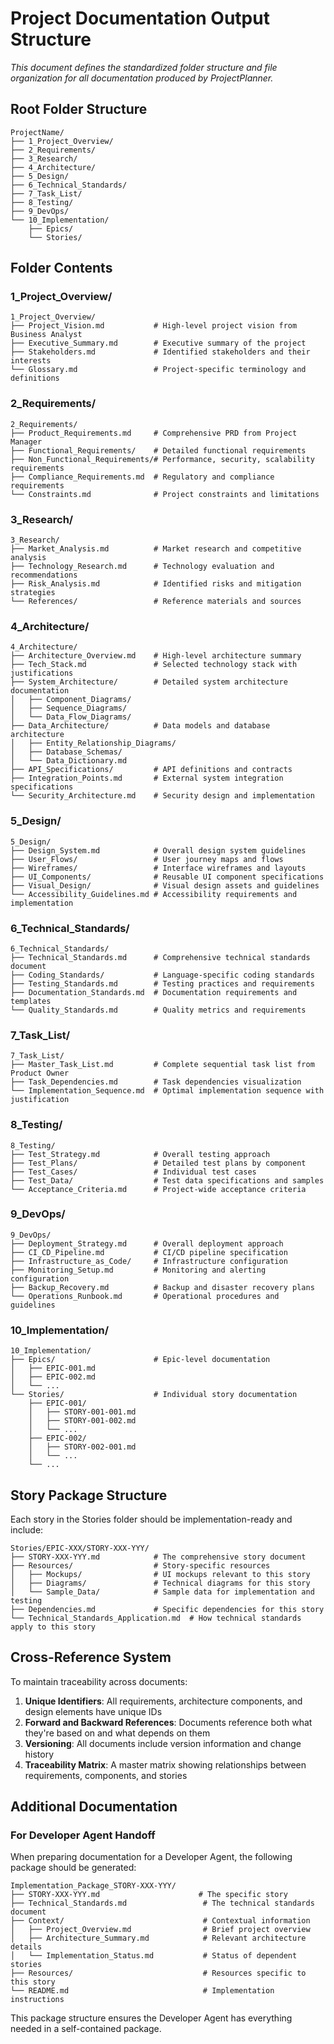 # Project Documentation Output Structure

*This document defines the standardized folder structure and file organization for all documentation produced by ProjectPlanner.*

## Root Folder Structure

```
ProjectName/
├── 1_Project_Overview/
├── 2_Requirements/
├── 3_Research/
├── 4_Architecture/
├── 5_Design/
├── 6_Technical_Standards/
├── 7_Task_List/
├── 8_Testing/
├── 9_DevOps/
└── 10_Implementation/
    ├── Epics/
    └── Stories/
```

## Folder Contents

### 1_Project_Overview/
```
1_Project_Overview/
├── Project_Vision.md           # High-level project vision from Business Analyst
├── Executive_Summary.md        # Executive summary of the project
├── Stakeholders.md             # Identified stakeholders and their interests
└── Glossary.md                 # Project-specific terminology and definitions
```

### 2_Requirements/
```
2_Requirements/
├── Product_Requirements.md     # Comprehensive PRD from Project Manager
├── Functional_Requirements/    # Detailed functional requirements
├── Non_Functional_Requirements/# Performance, security, scalability requirements
├── Compliance_Requirements.md  # Regulatory and compliance requirements
└── Constraints.md              # Project constraints and limitations
```

### 3_Research/
```
3_Research/
├── Market_Analysis.md          # Market research and competitive analysis
├── Technology_Research.md      # Technology evaluation and recommendations
├── Risk_Analysis.md            # Identified risks and mitigation strategies
└── References/                 # Reference materials and sources
```

### 4_Architecture/
```
4_Architecture/
├── Architecture_Overview.md    # High-level architecture summary
├── Tech_Stack.md               # Selected technology stack with justifications
├── System_Architecture/        # Detailed system architecture documentation
│   ├── Component_Diagrams/
│   ├── Sequence_Diagrams/
│   └── Data_Flow_Diagrams/
├── Data_Architecture/          # Data models and database architecture
│   ├── Entity_Relationship_Diagrams/
│   ├── Database_Schemas/
│   └── Data_Dictionary.md
├── API_Specifications/         # API definitions and contracts
├── Integration_Points.md       # External system integration specifications
└── Security_Architecture.md    # Security design and implementation
```

### 5_Design/
```
5_Design/
├── Design_System.md            # Overall design system guidelines
├── User_Flows/                 # User journey maps and flows
├── Wireframes/                 # Interface wireframes and layouts
├── UI_Components/              # Reusable UI component specifications
├── Visual_Design/              # Visual design assets and guidelines
└── Accessibility_Guidelines.md # Accessibility requirements and implementation
```

### 6_Technical_Standards/
```
6_Technical_Standards/
├── Technical_Standards.md      # Comprehensive technical standards document
├── Coding_Standards/           # Language-specific coding standards
├── Testing_Standards.md        # Testing practices and requirements
├── Documentation_Standards.md  # Documentation requirements and templates
└── Quality_Standards.md        # Quality metrics and requirements
```

### 7_Task_List/
```
7_Task_List/
├── Master_Task_List.md         # Complete sequential task list from Product Owner
├── Task_Dependencies.md        # Task dependencies visualization
└── Implementation_Sequence.md  # Optimal implementation sequence with justification
```

### 8_Testing/
```
8_Testing/
├── Test_Strategy.md            # Overall testing approach
├── Test_Plans/                 # Detailed test plans by component
├── Test_Cases/                 # Individual test cases
├── Test_Data/                  # Test data specifications and samples
└── Acceptance_Criteria.md      # Project-wide acceptance criteria
```

### 9_DevOps/
```
9_DevOps/
├── Deployment_Strategy.md      # Overall deployment approach
├── CI_CD_Pipeline.md           # CI/CD pipeline specification
├── Infrastructure_as_Code/     # Infrastructure configuration
├── Monitoring_Setup.md         # Monitoring and alerting configuration
├── Backup_Recovery.md          # Backup and disaster recovery plans
└── Operations_Runbook.md       # Operational procedures and guidelines
```

### 10_Implementation/
```
10_Implementation/
├── Epics/                      # Epic-level documentation
│   ├── EPIC-001.md
│   ├── EPIC-002.md
│   └── ...
└── Stories/                    # Individual story documentation
    ├── EPIC-001/
    │   ├── STORY-001-001.md
    │   ├── STORY-001-002.md
    │   └── ...
    ├── EPIC-002/
    │   ├── STORY-002-001.md
    │   └── ...
    └── ...
```

## Story Package Structure

Each story in the Stories folder should be implementation-ready and include:

```
Stories/EPIC-XXX/STORY-XXX-YYY/
├── STORY-XXX-YYY.md            # The comprehensive story document
├── Resources/                  # Story-specific resources
│   ├── Mockups/                # UI mockups relevant to this story
│   ├── Diagrams/               # Technical diagrams for this story
│   └── Sample_Data/            # Sample data for implementation and testing
├── Dependencies.md             # Specific dependencies for this story
└── Technical_Standards_Application.md  # How technical standards apply to this story
```

## Cross-Reference System

To maintain traceability across documents:

1. **Unique Identifiers**: All requirements, architecture components, and design elements have unique IDs
2. **Forward and Backward References**: Documents reference both what they're based on and what depends on them
3. **Versioning**: All documents include version information and change history
4. **Traceability Matrix**: A master matrix showing relationships between requirements, components, and stories

## Additional Documentation

### For Developer Agent Handoff

When preparing documentation for a Developer Agent, the following package should be generated:

```
Implementation_Package_STORY-XXX-YYY/
├── STORY-XXX-YYY.md                      # The specific story
├── Technical_Standards.md                 # The technical standards document
├── Context/                               # Contextual information
│   ├── Project_Overview.md                # Brief project overview
│   ├── Architecture_Summary.md            # Relevant architecture details
│   └── Implementation_Status.md           # Status of dependent stories
├── Resources/                             # Resources specific to this story
└── README.md                              # Implementation instructions
```

This package structure ensures the Developer Agent has everything needed in a self-contained package.
